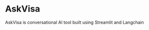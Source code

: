 # AskVisa
AskVisa is conversational AI tool built using Streamlit and Langchain 

<div align="center">
    <img src="![AskVisaDemo (3)](https://user-images.githubusercontent.com/7621910/230008246-94ba7787-81eb-4249-8a68-70ce1987907b.gif)" alt="">
</div>
  
